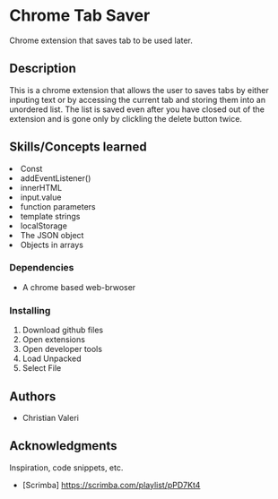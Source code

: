 # Chrome Tab Saver

Chrome extension that saves tab to be used later.

## Description

This is a chrome extension that allows the user to saves tabs by either inputing text or 
by accessing the current tab and storing them into an unordered list. The list is saved even 
after you have closed out of the extension and is gone only by clickling the delete button twice.

## Skills/Concepts learned

<li>Const</li>
<li>addEventListener()</li>
<li>innerHTML</li>
<li>input.value</li>
<li>function parameters</li>
<li>template strings</li>
<li>localStorage</li>
<li>The JSON object</li>
<li>Objects in arrays</li>

### Dependencies

* A chrome based web-brwoser

### Installing
<ol>
<li>Download github files</li>
<li>Open extensions</li>
<li>Open developer tools</li>
<li>Load Unpacked</li>
<li>Select File</li>
</ol> 

## Authors

* Christian Valeri

## Acknowledgments

Inspiration, code snippets, etc.
* [Scrimba] https://scrimba.com/playlist/pPD7Kt4
